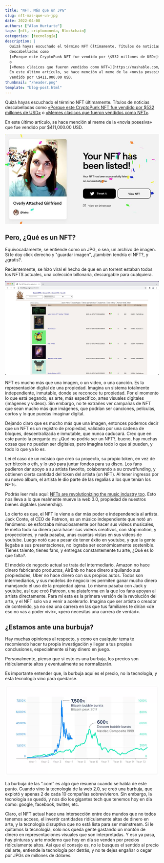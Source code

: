```yaml
---
title: "NFT. Más que un JPG"
slug: nft-mas-que-un-jpg
date: 2022-04-08
authors: ["Alan Hurtarte"]
tags: [nft, criptomoneda, Blockchain]
categories: [tecnología]
description: |
  Quizá hayas escuchado el término NFT últimamente. Títulos de noticias
  descabelladas como
  [«Porque este CryptoPunk NFT fue vendido por \$532 millones de USD»](https://www.cnet.com/news/why-this-cryptopunk-nft-sold-for-532-million-sort-of/)
  o
  [«Memes clásicos que fueron vendidos como NFT»](https://mashable.com/article/classic-memes-sold-nft-prices).
  En este último artículo, se hace mención al meme de la «novia posesiva» que fue
  vendido por \$411,000.00 USD.
thumbnail: "/header.png"
template: "blog-post.html"
---
```


<!-- # NFT. Más que un JPG -->
<!-- **Autor**: [Alan Hurtarte](../../authors/alan-hurtarte.md) -->

Quizá hayas escuchado el término NFT últimamente. Títulos de noticias
descabelladas como
[«Porque este CryptoPunk NFT fue vendido por \$532 millones de USD»](https://www.cnet.com/news/why-this-cryptopunk-nft-sold-for-532-million-sort-of/)
o
[«Memes clásicos que fueron vendidos como NFT»](https://mashable.com/article/classic-memes-sold-nft-prices).

En este último artículo, se hace mención al meme de la «novia posesiva» que fue
vendido por \$411,000.00 USD.

<!-- TEASER_END -->

![Overly attached Girlfriend MEME](nft-girlfriend-overly-attached.jpeg "Overly attached Girlfriend MEME")

## Pero, ¿Qué es un NFT?

Equivocadamente, se entiende como un JPG, o sea, un archivo de imagen. Si le doy
click derecho y "guardar imagen", ¿también tendría el NFT?, y ¿gratis?.

Recientemente, se hizo viral el hecho de que en un torrent estaban todos los
NFTS actuales, una colección billonaria, descargable para cualquiera.

![Torrents de NFTs](nft-torrents.jpeg "Torrents de NFTs")

NFT es mucho más que una imagen, o un video, o una canción. Es la representación
digital de una propiedad. Imagina un sistema totalmente independiente,
inmutable, donde se reconoce tu propiedad. Por el momento lo que está pegando,
es arte, más específico, artes visuales digitales (imágenes y videos). Sin
embargo, no te extrañes ver campañas de NFT que sean mucho más que imágenes, que
podrían ser canciones, películas, cortos y lo que puedas imaginar digital.

Dejando claro que es mucho más que una imagen, entonces podemos decir que un NFT
es un registro de propiedad, validado por una cadena de bloques, descentralizada
e inmutable, que nunca caducará. Creo que en este punto la pregunta es: ¿Qué no
podría ser un NFT?, bueno, hay muchas cosas que no pueden ser digitales, pero
imagina todo lo que sí pueden, y todo lo que ya lo es.

Leí el caso de un músico que creó su proyecto, su propio token, en vez de ser
bitcoin o eth, y lo usó para juntar fondos para su disco. Los fans pudieron dar
apoyo a su artista favorito, colaborando a su crowdfunding, y obtienen cierta
cantidad del token del artista (un NFT). Al tener ingresos por su nuevo álbum,
el artista le dio parte de las regalías a los que tenían los NFTs.

Podrás leer más aquí:
[NFTs are revolutionizing the music industry too](https://fortune.com/2021/10/29/nfts-music-industry/).
Esto nos lleva a lo que realmente mueve la web 3.0, propiedad de nuestros bienes
digitales (ownership).

Lo cierto es que, el NFT le viene a dar más poder e independencia al artista.
Jack Conte, el CEO de Patreon, es un músico independiente que notó un fenómeno:
se esforzaba minuciosamente por hacer sus videos musicales, le metía todo su
dinero para hacer sus videos creativos, con stop motion, y proyecciones, y nada
pasaba, unas cuantas vistas en sus videos de youtube. Luego notó que a pesar de
tener éxito en youtube, y que la gente llegaba a sus presentaciones, no lograba
ser económicamente sostenible. Tienes talento, tienes fans, y entregas
constantemente tu arte, ¿Qué es lo que falta?.

El modelo de negocio actual se trata del intermediario. Amazon no hace dinero
fabricando productos, AirBnb no hace dinero alquilando sus propiedades, Uber no
hace dinero con sus propios autos. Todos son intermediarios, y sus modelos de
negocio les permiten ganar mucho dinero manejando el uso de la propiedad ajena.
Lo mismo pasaba con Jack y youtube, así que creó Patreon, una plataforma en la
que los fans apoyan al artista directamente. Para mí esta es la primera versión
de la revolución del arte, y el NFT solo va a venir a acelerarlo. Imagina que
ser artista o creador de contenido, ya no sea una carrera en las que tus
familiares te dirían «de eso no vas a poder vivir», «pero necesitas una carrera
de verdad».

## ¿Estamos ante una burbuja?

Hay muchas opiniones al respecto, y como en cualquier tema te recomiendo hacer
tu propia investigación y llegar a tus propias conclusiones, especialmente si
hay dinero en juego.

Personalmente, pienso que si esto es una burbuja, los precios son ridículamente
altos y eventualmente se normalizarán.

Es importante entender que, la burbuja aquí es el precio, no la tecnología, y
esta tecnología vino para quedarse.

![Burbuja de las .com](dotcom-bubble.webp "Bubuja de las .com")

La burbuja de las “.com” es algo que resuena cuando se habla de este punto.
Cuando vino la tecnología de la web 2.0, se creó una burbuja, que explotó y
apenas 2 de cada 10 compañías sobrevivieron. Sin embargo, la tecnología se
quedó, y nos dio los gigantes tech que tenemos hoy en día como: google,
facebook, twitter, etc.

Claro, el NFT actual hace una intersección entre dos mundos que no todos tenemos
acceso, el invertir cantidades ridículamente altas de dinero en arte, y la
tecnología disruptiva que no está lista para ser mainstream. Si le quitamos la
tecnología, solo nos queda gente gastando un montón de dinero en
representaciones visuales que son interpretadas. Y eso ya pasa, hay pinturas y
arte moderno que hoy en día se venden por precios ridículamente altos. Así que
el consejo es, no le busques el sentido al precio del arte, entiende la
tecnología por detrás, y no te dejes engañar o cegar por JPGs de millones de
dólares.
